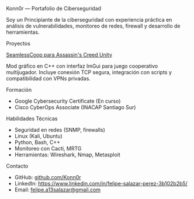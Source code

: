 Konn0r — Portafolio de Ciberseguridad

Soy un Principiante de la ciberseguridad con experiencia práctica en análisis de vulnerabilidades, monitoreo de redes, firewall y desarrollo de herramientas.


Proyectos

[SeamlessCoop para Assassin's Creed Unity](https://github.com/Konn0r/SeamlessCoop)

Mod gráfico en C++ con interfaz ImGui para juego cooperativo multijugador. Incluye conexión TCP segura, integración con scripts y compatibilidad con VPNs privadas.



Formación

- Google Cybersecurity Certificate (En curso)
- Cisco CyberOps Associate (INACAP Santiago Sur)



Habilidades Técnicas

- Seguridad en redes (SNMP, firewalls)
- Linux (Kali, Ubuntu)
- Python, Bash, C++
- Monitoreo con Cacti, MRTG
- Herramientas: Wireshark, Nmap, Metasploit



Contacto

- GitHub: [github.com/Konn0r](https://github.com/Konn0r)
- LinkedIn: https://www.linkedin.com/in/felipe-salazar-perez-3b102b2b5/
- Email: felipe.a13salazar@gmail.com


